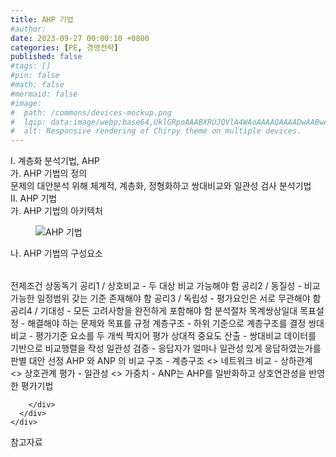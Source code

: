 ```yaml
---
title: AHP 기법
#author: 
date: 2023-09-27 00:00:10 +0800
categories: [PE, 경영전략]
published: false
#tags: []
#pin: false
#math: false
#mermaid: false
#image:
#  path: /commons/devices-mockup.png
#  lqip: data:image/webp;base64,UklGRpoAAABXRUJQVlA4WAoAAAAQAAAADwAABwAAQUxQSDIAAAARL0AmbZurmr57yyIiqE8oiG0bejIYEQTgqiDA9vqnsUSI6H+oAERp2HZ65qP/VIAWAFZQOCBCAAAA8AEAnQEqEAAIAAVAfCWkAALp8sF8rgRgAP7o9FDvMCkMde9PK7euH5M1m6VWoDXf2FkP3BqV0ZYbO6NA/VFIAAAA
#  alt: Responsive rendering of Chirpy theme on multiple devices.
---
```


<div class="post-wrap">
  <div class="para">
    <div class="para-title">
      I. 계층화 분석기법, AHP
    </div>
    <div class="para-cntnt">
      <div class="para">
        <div class="para-title">
          가. AHP 기법의 정의
        </div>
        <div class="para-cntnt">
            문제의 대안분석 위해 체계적, 계층화, 정형화하고 쌍대비교와 일관성 검사 분석기법
        </div>
      </div>
    </div>
  </div>
  
  <div class="para">
    <div class="para-title">
      II. AHP 기법
    </div>
    <div class="para-cntnt">
      <div class="para">
        <div class="para-title">
          가. AHP 기법의 아키텍처
        </div>
        <div class="para-cntnt">
          <figure class="post-figure">
            <img src="/assets/img/posts/AHP-기법.png" alt="AHP 기법">
<!--            <figcaption>Source: Unveiling the Metaverse: Exploring Emerging Trends, Multifaceted Perspectives, and Future Challenges</figcaption>-->
          </figure>
        </div>
      </div>
      <div class="para">
        <div class="para-title">
          나. AHP 기법의 구성요소
        </div>
        <div class="para-cntnt">
          <table class="post-table">
          </table>
          전제조건 상동독기
  공리1 / 상호비교 - 두 대상 비교 가능해야 함
  공리2 / 동질성 - 비교가능한 일정범위 갖는 기준 존재해야 함
  공리3 / 독립성 - 평가요인은 서로 무관해야 함
  공리4 / 기대성 - 모든 고려사항을 완전하게 포함해야 함
분석절차 목계쌍상일대
  목표설정 - 해결해야 하는 문제와 목표를 규정
  계층구조 - 하위 기준으로 계층구조를 결정
  쌍대비교 - 평가기준 요소를 두 개씩 짝지어 평가
  상대적 중요도 산출 - 쌍대비교 데이터를 기반으로 비교행렬을 작성
  일관성 검증 - 응답자가 얼마나 일관성 있게 응답하였는가를 판별
  대안 선정
AHP 와 ANP 의 비교
  구조 - 계층구조 &lt;&gt; 네트워크
  비교 - 상하관계 &lt;&gt; 상호관계
  평가 - 일관성 &lt;&gt; 가중치
- ANP는 AHP를 일반화하고 상호연관성을 반영한 평가기법

        </div>
      </div>
    </div>
  </div>

  <div class="refr-wrap">
    <div class="refr-title">
        참고자료
    </div>
    <ol class="refr-list">
    <!--    <li>(나현식, 최대선) <a target="_blank" href="https://scienceon.kisti.re.kr/commons/util/originalView.do?cn=JAKO202225948430499&oCn=JAKO202225948430499&dbt=JAKO&journal=NJOU00291864">메타버스 보안 위협 요소 및 대응 방안 검토</a></li>-->
    <!--    <li>(M. Uddin, S. Manickam, H. Ullah, M. Obaidat and A. Dandoush) <a target="_blank" href="https://ieeexplore.ieee.org/abstract/document/10138386">Unveiling the Metaverse: Exploring Emerging Trends, Multifaceted Perspectives, and Future Challenges</a></li>-->
    </ol>
  </div>
</div>
